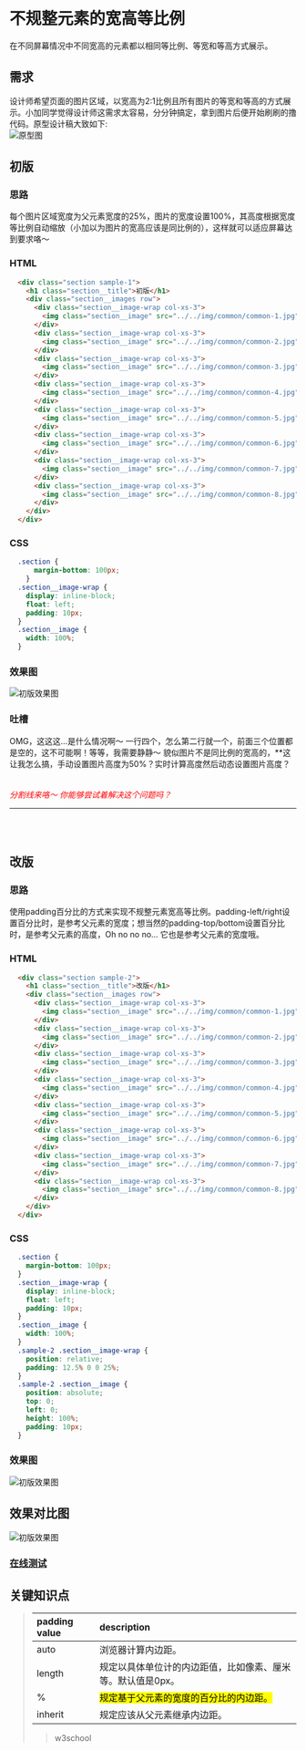 # 不规整元素的宽高等比例
在不同屏幕情况中不同宽高的元素都以相同等比例、等宽和等高方式展示。

## 需求
设计师希望页面的图片区域，以宽高为2:1比例且所有图片的等宽和等高的方式展示。小加同学觉得设计师这需求太容易，分分钟搞定，拿到图片后便开始刷刷的撸代码。原型设计稿大致如下:<br>
![原型图](../../public/img/width-height-scale/design.png)

## 初版
### 思路
每个图片区域宽度为父元素宽度的25%，图片的宽度设置100%，其高度根据宽度等比例自动缩放（小加以为图片的宽高应该是同比例的），这样就可以适应屏幕达到要求咯～

### HTML
```html
  <div class="section sample-1">
    <h1 class="section__title">初版</h1>
    <div class="section__images row">
      <div class="section__image-wrap col-xs-3">
        <img class="section__image" src="../../img/common/common-1.jpg">
      </div>
      <div class="section__image-wrap col-xs-3">
        <img class="section__image" src="../../img/common/common-2.jpg">
      </div>
      <div class="section__image-wrap col-xs-3">
        <img class="section__image" src="../../img/common/common-3.jpg">
      </div>
      <div class="section__image-wrap col-xs-3">
        <img class="section__image" src="../../img/common/common-4.jpg">
      </div>
      <div class="section__image-wrap col-xs-3">
        <img class="section__image" src="../../img/common/common-5.jpg">
      </div>
      <div class="section__image-wrap col-xs-3">
        <img class="section__image" src="../../img/common/common-6.jpg">
      </div>
      <div class="section__image-wrap col-xs-3">
        <img class="section__image" src="../../img/common/common-7.jpg">
      </div>
      <div class="section__image-wrap col-xs-3">
        <img class="section__image" src="../../img/common/common-8.jpg">
      </div>
    </div>
  </div>
```

### CSS
```css
  .section {
      margin-bottom: 100px;
    }
  .section__image-wrap {
    display: inline-block;
    float: left;
    padding: 10px;
  }
  .section__image {
    width: 100%;
  }
```

### 效果图
![初版效果图](../../public/img/width-height-scale/sample-1.png)

### 吐槽
OMG，这这这...是什么情况啊～ 一行四个，怎么第二行就一个，前面三个位置都是空的，这不可能啊！等等，我需要静静～ 貌似图片不是同比例的宽高的，**这让我怎么搞，手动设置图片高度为50%？实时计算高度然后动态设置图片高度？<br><br><br>
<em style="color: red;">分割线来咯～ 你能够尝试着解决这个问题吗？</em>

-----
<br><br>

## 改版
### 思路
使用padding百分比的方式来实现不规整元素宽高等比例。padding-left/right设置百分比时，是参考父元素的宽度；想当然的padding-top/bottom设置百分比时，是参考父元素的高度，Oh no no no... 它也是参考父元素的宽度哦。

### HTML
```html
  <div class="section sample-2">
    <h1 class="section__title">改版</h1>
    <div class="section__images row">
      <div class="section__image-wrap col-xs-3">
        <img class="section__image" src="../../img/common/common-1.jpg">
      </div>
      <div class="section__image-wrap col-xs-3">
        <img class="section__image" src="../../img/common/common-2.jpg">
      </div>
      <div class="section__image-wrap col-xs-3">
        <img class="section__image" src="../../img/common/common-3.jpg">
      </div>
      <div class="section__image-wrap col-xs-3">
        <img class="section__image" src="../../img/common/common-4.jpg">
      </div>
      <div class="section__image-wrap col-xs-3">
        <img class="section__image" src="../../img/common/common-5.jpg">
      </div>
      <div class="section__image-wrap col-xs-3">
        <img class="section__image" src="../../img/common/common-6.jpg">
      </div>
      <div class="section__image-wrap col-xs-3">
        <img class="section__image" src="../../img/common/common-7.jpg">
      </div>
      <div class="section__image-wrap col-xs-3">
        <img class="section__image" src="../../img/common/common-8.jpg">
      </div>
    </div>
  </div>
```

### CSS
```css
  .section {
    margin-bottom: 100px;
  }
  .section__image-wrap {
    display: inline-block;
    float: left;
    padding: 10px;
  }
  .section__image {
    width: 100%;
  }
  .sample-2 .section__image-wrap {
    position: relative;
    padding: 12.5% 0 0 25%;
  }
  .sample-2 .section__image {
    position: absolute;
    top: 0;
    left: 0;
    height: 100%;
    padding: 10px;
  }
```

### 效果图
![初版效果图](../../public/img/width-height-scale/sample-2.png)

## 效果对比图
![初版效果图](../../public/img/width-height-scale/samples-vs.gif)

### [在线测试](http://ipluser.github.io/speechless/public/view/css/width-height-scale.html)

## 关键知识点
> | padding value | description                                       |
> |:------------- | :------------------------------------------------ |
> | auto          | 浏览器计算内边距。                                   |
> | length        | 规定以具体单位计的内边距值，比如像素、厘米等。默认值是0px。 |
> | %             | <mark>规定基于父元素的宽度的百分比的内边距。</mark>      |
> | inherit       | 规定应该从父元素继承内边距。                           |
>>w3school